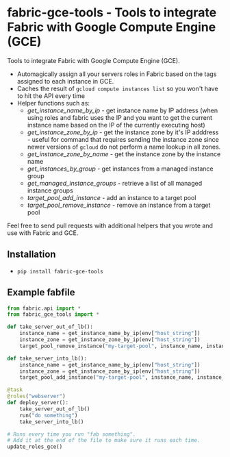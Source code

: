 # fabric-gce-tools - Tools to integrate Fabric with Google Compute Engine (GCE)

Tools to integrate Fabric with Google Compute Engine (GCE).

- Automagically assign all your servers roles in Fabric based on the tags assigned to each instance in GCE.
- Caches the result of `gcloud compute instances list` so you won't have to hit the API every time
- Helper functions such as:
    - *get_instance_name_by_ip* - get instance name by IP address (when using roles and fabric uses the IP and you want to get the current instance name based on the IP of the currently executing host)
    - *get_instance_zone_by_ip* - get the instance zone by it's IP adddress - useful for command that requires sending the instance zone since newer versions of `gcloud` do not perform a name lookup in all zones.
    - *get_instance_zone_by_name* - get the instance zone by the instance name
    - *get_instances_by_group* - get instances from a managed instance group
    - *get_managed_instance_groups* - retrieve a list of all managed instance groups
    - *target_pool_add_instance* - add an instance to a target pool
    - *target_pool_remove_instance* - remove an instance from a target pool

Feel free to send pull requests with additional helpers that you wrote and use with Fabric and GCE.

## Installation
* `pip install fabric-gce-tools`

## Example fabfile
```python
from fabric.api import *
from fabric_gce_tools import *

def take_server_out_of_lb():
    instance_name = get_instance_name_by_ip(env["host_string"])
    instance_zone = get_instance_zone_by_ip(env["host_string"])
    target_pool_remove_instance("my-target-pool", instance_name, instance_zone)

def take_server_into_lb():
    instance_name = get_instance_name_by_ip(env["host_string"])
    instance_zone = get_instance_zone_by_ip(env["host_string"])
    target_pool_add_instance("my-target-pool", instance_name, instance_zone)

@task
@roles("webserver")
def deploy_server():
    take_server_out_of_lb()
    run("do something")
    take_server_into_lb()

# Runs every time you run "fab something".
# Add it at the end of the file to make sure it runs each time.
update_roles_gce()
```
